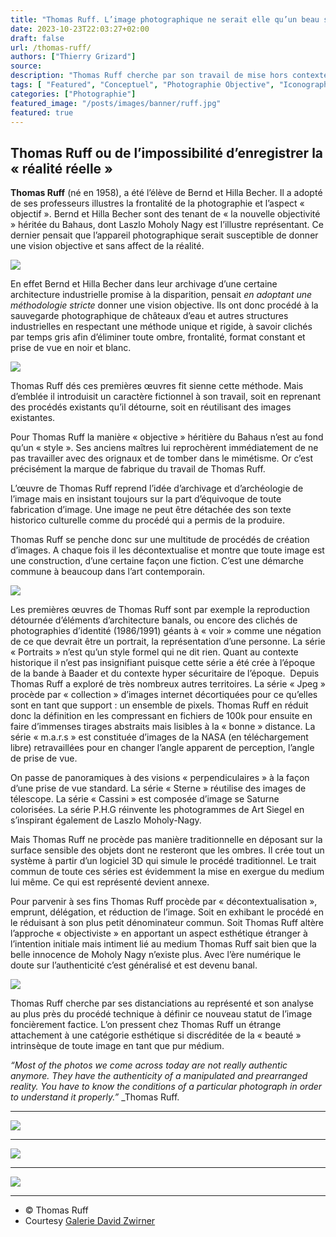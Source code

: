 ```yaml
---
title: "Thomas Ruff. L’image photographique ne serait elle qu’un beau simulacre ?"
date: 2023-10-23T22:03:27+02:00
draft: false
url: /thomas-ruff/
authors: ["Thierry Grizard"]
source: 
description: "Thomas Ruff cherche par son travail de mise hors contexte, son analyse des procédés propres à la photographie à montrer qu'il n'y a pas de réalité réelle. "
tags: [ "Featured", "Conceptuel", "Photographie Objective", "Iconographie"]
categories: ["Photographie"]
featured_image: "/posts/images/banner/ruff.jpg"
featured: true
---
```

## Thomas Ruff ou de l’impossibilité d’enregistrer la « réalité réelle »

**Thomas Ruff** (né en 1958), a été l’élève de Bernd et Hilla Becher. Il a adopté de ses professeurs illustres la frontalité de la photographie et l’aspect « objectif ». Bernd et Hilla Becher sont des tenant de « la nouvelle objectivité » héritée du Bahaus, dont Laszlo Moholy Nagy est l’illustre représentant. Ce dernier pensait que l’appareil photographique serait susceptible de donner une vision objective et sans affect de la réalité.

![](/posts/images/ruff/abstract-photogram-thomas-ruff-photography-conceptual-art-david-zwirner.905.jpg)

En effet Bernd et Hilla Becher dans leur archivage d’une certaine architecture industrielle promise à la disparition, pensait _*en adoptant une méthodologie stricte*_ donner une vision objective. Ils ont donc procédé à la sauvegarde photographique de châteaux d’eau et autres structures industrielles en respectant une méthode unique et rigide, à savoir clichés par temps gris afin d’éliminer toute ombre, frontalité, format constant et prise de vue en noir et blanc.

![](/posts/images/ruff/thomas-ruff--photography--coneptual-art--art-contemporan--david-zwirner--portraits--1988.jpg)

Thomas Ruff dés ces premières œuvres fit sienne cette méthode. Mais d’emblée il introduisit un caractère fictionnel à son travail, soit en reprenant des procédés existants qu’il détourne, soit en réutilisant des images existantes.

Pour Thomas Ruff la manière « objective » héritière du Bahaus n’est au fond qu’un « style ». Ses anciens maîtres lui reprochèrent immédiatement de ne pas travailler avec des orignaux et de tomber dans le mimétisme. Or c’est précisément la marque de fabrique du travail de Thomas Ruff.

L’œuvre de Thomas Ruff reprend l’idée d’archivage et d’archéologie de l’image mais en insistant toujours sur la part d’équivoque de toute fabrication d’image. Une image ne peut être détachée des son texte historico culturelle comme du procédé qui a permis de la produire.

Thomas Ruff se penche donc sur une multitude de procédés de création d’images. A chaque fois il les décontextualise et montre que toute image est une construction, d’une certaine façon une fiction. C’est une démarche commune à beaucoup dans l’art contemporain.

![](/posts/images/ruff/nacht-1992-thomas-ruff-david-zwirners-photography-conceptual-art-1024x971.jpg)

Les premières œuvres de Thomas Ruff sont par exemple la reproduction détournée d’éléments d’architecture banals, ou encore des clichés de photographies d’identité (1986/1991) géants à « voir » comme une négation de ce que devrait être un portrait, la représentation d’une personne. La série « Portraits » n’est qu’un style formel qui ne dit rien. Quant au contexte historique il n’est pas insignifiant puisque cette série a été crée à l’époque de la bande à Baader et du contexte hyper sécuritaire de l’époque.  Depuis Thomas Ruff a exploré de très nombreux autres territoires. La série « Jpeg » procède par « collection » d’images internet décortiquées pour ce qu’elles sont en tant que support : un ensemble de pixels. Thomas Ruff en réduit donc la définition en les compressant en fichiers de 100k pour ensuite en faire d’immenses tirages abstraits mais lisibles à la « bonne » distance. La série « m.a.r.s » est constituée d’images de la NASA (en téléchargement libre) retravaillées pour en changer l’angle apparent de perception, l’angle de prise de vue.

On passe de panoramiques à des visions « perpendiculaires » à la façon d’une prise de vue standard. La série « Sterne » réutilise des images de télescope. La série « Cassini » est composée d’image se Saturne colorisées. La série P.H.G réinvente les photogrammes de Art Siegel en s’inspirant également de Laszlo Moholy-Nagy.

Mais Thomas Ruff ne procède pas manière traditionnelle en déposant sur la surface sensible des objets dont ne resteront que les ombres. Il crée tout un système à partir d’un logiciel 3D qui simule le procédé traditionnel. Le trait commun de toute ces séries est évidemment la mise en exergue du medium lui même. Ce qui est représenté devient annexe.

Pour parvenir à ses fins Thomas Ruff procède par « décontextualisation », emprunt, délégation, et réduction de l’image. Soit en exhibant le procédé en le réduisant à son plus petit dénominateur commun. Soit Thomas Ruff altère l’approche « objectiviste » en apportant un aspect esthétique étranger à l’intention initiale mais intiment lié au medium Thomas Ruff sait bien que la belle innocence de Moholy Nagy n’existe plus. Avec l’ère numérique le doute sur l’authenticité c’est généralisé et est devenu banal.

![](/posts/images/ruff/phg-photogram-thomas-ruff-photography-conceptual-art-david-zwirner.905-768x1024.jpg)

Thomas Ruff cherche par ses distanciations au représenté et son analyse au plus près du procédé technique à définir ce nouveau statut de l’image foncièrement factice. L’on pressent chez Thomas Ruff un étrange attachement à une catégorie esthétique si discréditée de la « beauté » intrinsèque de toute image en tant que pur médium.

*“Most of the photos we come across today are not really authentic anymore. They have the authenticity of a manipulated and prearranged reality. You have to know the conditions of a particular photograph in order to understand it properly.”* _Thomas Ruff.


---

![](/posts/images/ruff/thomas-ruff-david-zwirners-photography-conceptual-art-porn-2.jpg)

---

![](/posts/images/ruff/thomas-ruff_photography.jpg)

---

![](/posts/images/ruff/thomas-ruff-photography.001.jpg)

---

* © Thomas Ruff
* Courtesy [Galerie David Zwirner](http://www.davidzwirner.com/?ref=artefields.net)